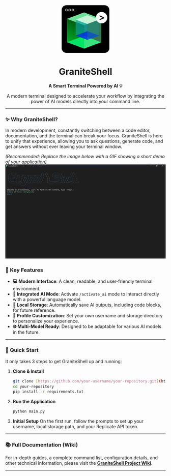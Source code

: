 <div align="center">
  <img src="asset/Granite_shell_png.png" alt="GraniteShell Logo" width="150"/>
  <h1>GraniteShell</h1>
  <p>
    <strong>A Smart Terminal Powered by AI 💡</strong>
  </p>
  <p>
    A modern terminal designed to accelerate your workflow by integrating the power of AI models directly into your command line.
  </p>
</div>

---

### **✨ Why GraniteShell?**

In modern development, constantly switching between a code editor, documentation, and the terminal can break your focus. GraniteShell is here to unify that experience, allowing you to ask questions, generate code, and get answers without ever leaving your terminal window.

*(Recommended: Replace the image below with a GIF showing a short demo of your application)*
![GraniteShell Application Demo](asset/preview_graniteshell.png)

### **🚀 Key Features**

* **💻 Modern Interface**: A clean, readable, and user-friendly terminal environment.
* **🤖 Integrated AI Mode**: Activate `/activate_ai` mode to interact directly with a powerful language model.
* **💾 Local Storage**: Automatically save AI outputs, including code blocks, for future reference.
* **🔧 Profile Customization**: Set your own username and storage directory to personalize your experience.
* **🌐 Multi-Model Ready**: Designed to be adaptable for various AI models in the future.

---

### **🏁 Quick Start**

It only takes 3 steps to get GraniteShell up and running:

1.  **Clone & Install**
    ```bash
    git clone [https://github.com/your-username/your-repository.git](https://github.com/your-username/your-repository.git)
    cd your-repository
    pip install -r requirements.txt
    ```

2.  **Run the Application**
    ```bash
    python main.py
    ```

3.  **Initial Setup**
    On the first run, follow the prompts to set up your username, local storage path, and your Replicate API token.

---

### **📚 Full Documentation (Wiki)**

For in-depth guides, a complete command list, configuration details, and other technical information, please visit the **[GraniteShell Project Wiki](https://github.com/your-username/your-repository/wiki)**.

---
